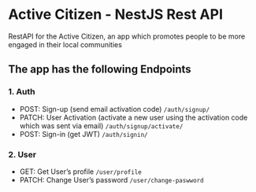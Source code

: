 # Active Citizen - NestJS Rest API
RestAPI for the Active Citizen, an app which promotes people to be more engaged in their local communities

## The app has the following Endpoints

### 1. Auth
- POST: Sign-up (send email activation code)
  ```/auth/signup/```
- PATCH: User Activation (activate a new user using the activation code which was sent via email)
  ```/auth/signup/activate/ ```
- POST: Sign-in (get JWT)
  ```/auth/signin/  ```

### 2. User
- GET: Get User’s profile 
  ```/user/profile```
- PATCH: Change User’s password
  ```/user/change-paswword```
